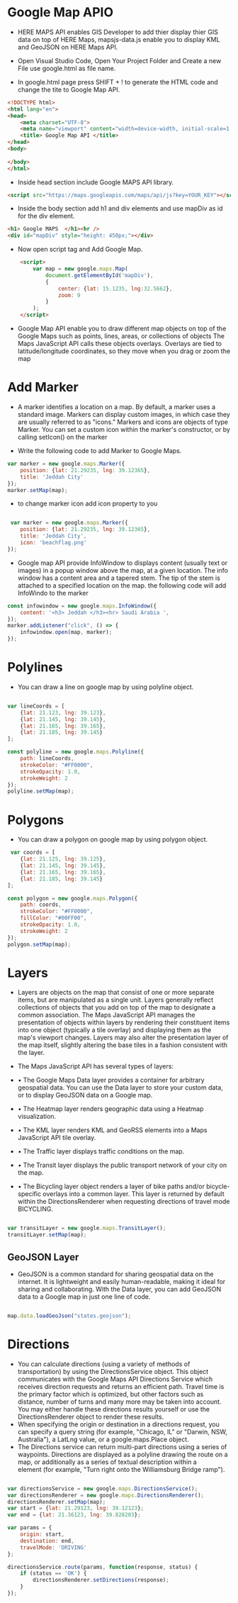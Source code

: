 # Google Map APIO 

* HERE MAPS API enables GIS Developer to add thier display thier GIS data on top of HERE Maps, mapsjs-data.js enable you to display KML and GeoJSON on HERE Maps API.

* Open Visual Studio Code, Open Your Project Folder and Create a new File use google.html as file name.

* In google.html page press SHIFT + ! to generate the HTML code and change the tite to Google Map API.

```html
<!DOCTYPE html>
<html lang="en">
<head>
    <meta charset="UTF-8">
    <meta name="viewport" content="width=device-width, initial-scale=1.0">
    <title> Google Map API </title>
</head>
<body>
    
</body>
</html>
```

* Inside head section include Google MAPS API library.

```html
<script src="https://maps.googleapis.com/maps/api/js?key=YOUR_KEY"></script>
```

* Inside the body section add h1 and div elements and use mapDiv as id for the div element.

```html
<h1> Google MAPS  </h1><hr />
<div id="mapDiv" style="height: 450px;"></div>
```

* Now open script tag and Add Google Map.

```html
    <script>
        var map = new google.maps.Map(
            document.getElementById('mapDiv'),
            {
                center: {lat: 15.1235, lng:32.5662},
                zoom: 9
            }
        );
    </script>
```


* Google Map API enable you to draw different map objects on top of the Google Maps such as points, lines, areas, or collections of objects The Maps JavaScript API calls these objects overlays. Overlays are tied to latitude/longitude coordinates, so they move when you drag or zoom the map

# Add Marker
* A marker identifies a location on a map. By default, a marker uses a standard image. Markers can display custom images, in which case they are usually referred to as "icons." Markers and icons are objects of type Marker. You can set a custom icon within the marker's constructor, or by calling setIcon() on the marker


* Write the following code to add Marker to Google Maps. 

```javascript
var marker = new google.maps.Marker({
	position: {lat: 21.29235, lng: 39.12365},
	title: 'Jeddah City'
});
marker.setMap(map);

```

* to change marker icon add icon property to you

```javascript

 var marker = new google.maps.Marker({
	position: {lat: 21.29235, lng: 39.12365},
	title: 'Jeddah City',
	icon: 'beachflag.png'
});


``` 

* Google map API provide InfoWindow to displays content (usually text or images) in a popup window above the map, at a given location. The info window has a content area and a tapered stem. The tip of the stem is attached to a specified location on the map. the following code will add InfoWindo to the marker

```javascript
const infowindow = new google.maps.InfoWindow({
	content: '<h3> Jeddah </h3><hr> Saudi Arabia ',
});
marker.addListener("click", () => {
	infowindow.open(map, marker);
});

```

# Polylines
* You can draw a line on google map by using polyline object.

```javascript

var lineCoords = [
	{lat: 21.123, lng: 39.123},
	{lat: 21.145, lng: 39.145},
	{lat: 21.165, lng: 39.165},
	{lat: 21.185, lng: 39.145}
];

const polyline = new google.maps.Polyline({
	path: lineCoords,
	strokeColor: "#FF0000",
	strokeOpacity: 1.0,
	strokeWeight: 2
});
polyline.setMap(map);


```

# Polygons
* You can draw a polygon on google map by using polygon object.


```javascript
 var coords = [
	{lat: 21.125, lng: 39.125},
	{lat: 21.145, lng: 39.145},
	{lat: 21.165, lng: 39.165},
	{lat: 21.185, lng: 39.145}
];

const polygon = new google.maps.Polygon({
	path: coords,
	strokeColor: "#FF0000",
	fillColor: "#00FF00",
	strokeOpacity: 1.0,
	strokeWeight: 2
});
polygon.setMap(map);

```

# Layers
* Layers are objects on the map that consist of one or more separate items, but are manipulated as a single unit. Layers generally reflect collections of objects that you add on top of the map to designate a common association. The Maps JavaScript API manages the presentation of objects within layers by rendering their constituent items into one object (typically a tile overlay) and displaying them as the map's viewport changes. Layers may also alter the presentation layer of the map itself, slightly altering the base tiles in a fashion consistent with the layer. 

* The Maps JavaScript API has several types of layers: 
* •	The Google Maps Data layer provides a container for arbitrary geospatial data. You can use the Data layer to store your custom data, or to display GeoJSON data on a Google map.
* •	The Heatmap layer renders geographic data using a Heatmap visualization.
* •	The KML layer renders KML and GeoRSS elements into a Maps JavaScript API tile overlay.
* •	The Traffic layer displays traffic conditions on the map. 
* •	The Transit layer displays the public transport network of your city on the map.
* •	The Bicycling layer object renders a layer of bike paths and/or bicycle-specific overlays into a common layer. This layer is returned by default within the DirectionsRenderer when requesting directions of travel mode BICYCLING.

```javascript

var transitLayer = new google.maps.TransitLayer();
transitLayer.setMap(map);


```

## GeoJSON Layer

* GeoJSON is a common standard for sharing geospatial data on the internet. It is lightweight and easily human-readable, making it ideal for sharing and collaborating. With the Data layer, you can add GeoJSON data to a Google map in just one line of code.

```javascript

map.data.loadGeoJson("states.geojson");


```

# Directions

* You can calculate directions (using a variety of methods of transportation) by using the DirectionsService object. This object communicates with the Google Maps API Directions Service which receives direction requests and returns an efficient path. Travel time is the primary factor which is optimized, but other factors such as distance, number of turns and many more may be taken into account. You may either handle these directions results yourself or use the DirectionsRenderer object to render these results.
* When specifying the origin or destination in a directions request, you can specify a query string (for example, "Chicago, IL" or "Darwin, NSW, Australia"), a LatLng value, or a google.maps.Place object.
* The Directions service can return multi-part directions using a series of waypoints. Directions are displayed as a polyline drawing the route on a map, or additionally as a series of textual description within a <div> element (for example, "Turn right onto the Williamsburg Bridge ramp").


```javascript

var directionsService = new google.maps.DirectionsService();
var directionsRenderer = new google.maps.DirectionsRenderer();
directionsRenderer.setMap(map);
var start = {lat: 21.29123, lng: 39.12123};
var end = {lat: 21.36123, lng: 39.828203};

var params = {
	origin: start,
	destination: end,
	travelMode: 'DRIVING'
};

directionsService.route(params, function(response, status) {
	if (status == 'OK') {
		directionsRenderer.setDirections(response);
	}
});


```
